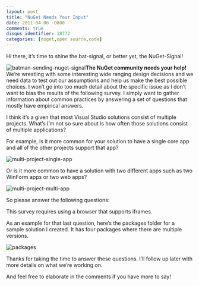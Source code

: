 ```yaml
---
layout: post
title: "NuGet Needs Your Input"
date: 2011-04-06 -0800
comments: true
disqus_identifier: 18772
categories: [nuget,open source,code]
---
```

Hi there, it’s time to shine the bat-signal, or better yet, the
NuGet-Signal!

![batman-sending-nuget-signal](http://haacked.com/images/haacked_com/WindowsLiveWriter/Need-Your-Help_9F1D/batman-sending-nuget-signal_df9c27c8-24bb-414d-88b4-4800ad33c5d0.png "batman-sending-nuget-signal")**The
NuGet community needs your help!** We’re wrestling with some interesting
wide ranging design decisions and we need data to test out our
assumptions and help us make the best possible choices. I won’t go into
too much detail about the specific issue as I don’t want to bias the
results of the following survey. I simply want to gather information
about common practices by answering a set of questions that mostly have
empirical answers.

I think it’s a given that most Visual Studio solutions consist of
multiple projects. What’s I’m not so sure about is how often those
solutions consist of multiple applications?

For example, is it more common for your solution to have a single core
app and all of the other projects support that app?

![multi-project-single-app](http://haacked.com/images/haacked_com/WindowsLiveWriter/Need-Your-Help_9F1D/multi-project-single-app_1211289e-7934-4f72-b8d3-678ac4bcf85c.png "multi-project-single-app")

Or is it more common to have a solution with two different apps such as
two WinForm apps or two web apps?

![multi-project-multi-app](http://haacked.com/images/haacked_com/WindowsLiveWriter/Need-Your-Help_9F1D/multi-project-multi-app_26cf64c4-afd6-4a4d-923d-275c3ef85584.png "multi-project-multi-app")

So please answer the following questions:

This survey requires using a browser that supports iframes.

As an example for that last question, here’s the packages folder for a
sample solution I created. It has four packages where there are multiple
versions.

![packages](http://haacked.com/images/haacked_com/WindowsLiveWriter/Need-Your-Help_9F1D/packages_9c75cf40-9c85-4208-943b-d37b272e125d.png "packages")

Thanks for taking the time to answer these questions. I’ll follow up
later with more details on what we’re working on.

And feel free to elaborate in the comments if you have more to say!

